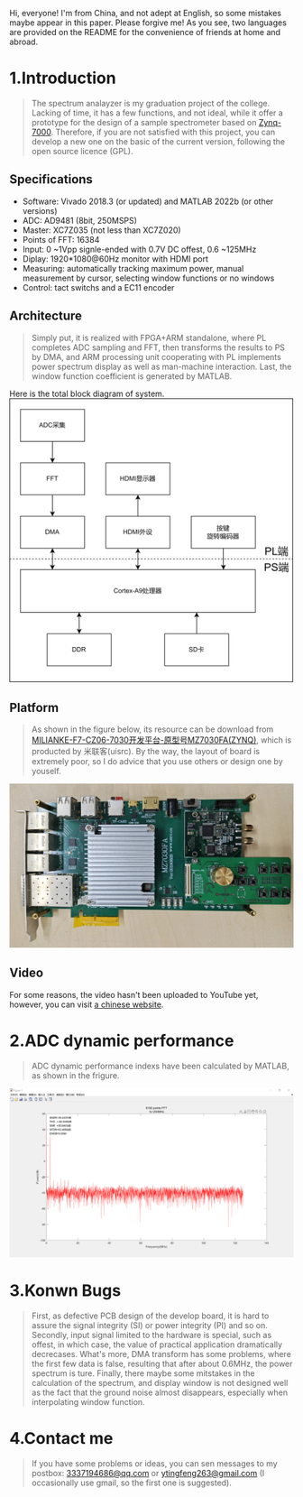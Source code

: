 Hi, everyone! I'm from China, and not adept at English, so some mistakes maybe appear in this paper. Please forgive me! As you see, two languages are provided on the README for the convenience of friends at home and abroad.

# 1.Introduction

> The spectrum analayzer is my graduation project of the college. Lacking of time, it has a few functions, and not ideal, while it offer a prototype for the design of a sample  spectrometer based on [Zynq-7000](https://china.xilinx.com/products/silicon-devices/soc/zynq-7000.html#productAdvantages). Therefore, if you are not satisfied with this project, you can develop a new one on the basic of the current version, following the open source licence (GPL).

## Specifications

* Software: Vivado 2018.3 (or updated) and MATLAB 2022b (or other versions)
* ADC: AD9481 (8bit, 250MSPS)
* Master: XC7Z035 (not less than XC7Z020)
* Points of FFT: 16384
* Input: 0 ~1Vpp signle-ended with 0.7V DC offest, 0.6 ~125MHz
* Diplay: 1920*1080@60Hz monitor with HDMI port
* Measuring: automatically tracking maximum power, manual measurement by cursor, selecting window functions or no windows
* Control: tact switchs and a EC11 encoder

## Architecture

> Simply put, it is realized with FPGA+ARM standalone, where PL completes ADC sampling and FFT, then transforms the results to PS by DMA, and ARM processing unit cooperating with PL implements power spectrum display as well as man-machine interaction. Last, the window function coefficient is generated by MATLAB.

Here is the total block diagram of system.
![Architecture](images/Architecture.png)

## Platform

> As shown in the figure below, its resource can be download from [MILIANKE-F7-CZ06-7030开发平台-原型号MZ7030FA(ZYNQ)](https://www.uisrc.com/t-3268.html), which is producted by 米联客(uisrc). By the way, the layout of board is extremely poor, so I do advice that you use others or design one by youself.

![board](images/board.jpg)

## Video

For some reasons, the video hasn't been uploaded to YouTube yet, however, you can visit [a chinese website](https://space.bilibili.com/1136023700).

# 2.ADC dynamic performance

> ADC dynamic performance indexs have been calculated by MATLAB, as shown in the frigure.

![evaluation](images/evaluation.png)

# 3.Konwn Bugs

> First, as defective PCB design of the develop board, it is hard to assure the signal integrity (SI) or power integrity (PI) and so on. Secondly, input signal limited to the hardware is special, such as offest, in which case, the value of practical application dramatically decrecases. What's more, DMA transform has some problems, where the first few data is false, resulting that after about 0.6MHz, the power spectrum is ture. Finally, there maybe some mitstakes in the calculation of the spectrum, and display window is not designed well as the fact that the ground noise almost disappears, especially when interpolating window function.

# 4.Contact me

> If you have some problems or ideas, you can sen messages to my postbox: 3337194686@qq.com or ytingfeng263@gmail.com (I occasionally use gmail, so the first one is suggested).

